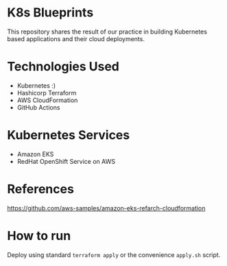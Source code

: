 # K8s Blueprints

This repository shares the result of our practice in building Kubernetes based applications and their cloud deployments.


# Technologies Used

* Kubernetes :)
* Hashicorp Terraform
* AWS CloudFormation
* GitHub Actions

# Kubernetes Services

* Amazon EKS
* RedHat OpenShift Service on AWS

# References
https://github.com/aws-samples/amazon-eks-refarch-cloudformation

# How to run
Deploy using standard `terraform apply` or the convenience `apply.sh` script.

